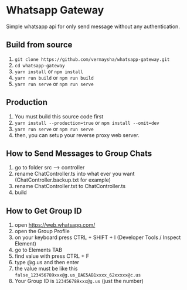 # Whatsapp Gateway

Simple whatsapp api for only send message without any authentication.

## Build from source

1. `git clone https://github.com/vermaysha/whatsapp-gateway.git`
2. `cd whatsapp-gateway`
3. `yarn install` or `npm install`
4. `yarn run build` or `npm run build`
5. `yarn run serve` or `npm run serve`

## Production

1. You must build this source code first
2. `yarn install --production=true` or `npm install --omit=dev`
3. `yarn run serve` or `npm run serve`
4. then, you can setup your reverse proxy web server.

## How to Send Messages to Group Chats

1. go to folder src --> controller
2. rename ChatController.ts into what ever you want (ChatController.backup.txt for example)
3. rename ChatController.txt to ChatController.ts
4. build

## How to Get Group ID
1. open https://web.whatsapp.com/
2. open the Group Profile
3. on your keyboard press CTRL + SHIFT + I (Developer Tools / Inspect Element)
4. go to Elements TAB
5. find value with press CTRL + F
6. type @g.us and then enter
7. the value must be like this `false_123456789xxx@g.us_BAE5AB1xxxx_62xxxxx@c.us`
8. Your Group ID is `123456789xxx@g.us` (just the number)
